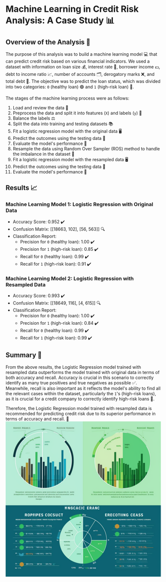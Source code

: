 # Machine Learning in Credit Risk Analysis: A Case Study 📊

## Overview of the Analysis 🧐

The purpose of this analysis was to build a machine learning model 💻 that can predict credit risk based on various financial indicators. We used a dataset with information on loan size 💰, interest rate 💸, borrower income 💵, debt to income ratio 📈, number of accounts 🗂️, derogatory marks ❌, and total debt 📝. The objective was to predict the loan status, which was divided into two categories: `0` (healthy loan) 🟢 and `1` (high-risk loan) 🔴.

The stages of the machine learning process were as follows:
1. Load and review the data 📁
2. Preprocess the data and split it into features (`X`) and labels (`y`) 🧪
3. Balance the labels ⚖️
4. Split the data into training and testing datasets 📚
5. Fit a logistic regression model with the original data 🖥️
6. Predict the outcomes using the testing data 🎯
7. Evaluate the model's performance 👀
8. Resample the data using Random Over Sampler (ROS) method to handle the imbalance in the dataset 🔀
9. Fit a logistic regression model with the resampled data 🖥️
10. Predict the outcomes using the testing data 🎯
11. Evaluate the model's performance 👀

## Results 📈

### Machine Learning Model 1: Logistic Regression with Original Data
* Accuracy Score: 0.952 ✔️
* Confusion Matrix: [[18663,   102], [56,   563]] 🔍
* Classification Report: 
    - Precision for `0` (healthy loan): 1.00 ✔️
    - Precision for `1` (high-risk loan): 0.85 ✔️
    - Recall for `0` (healthy loan): 0.99 ✔️
    - Recall for `1` (high-risk loan): 0.91 ✔️

### Machine Learning Model 2: Logistic Regression with Resampled Data
* Accuracy Score: 0.993 ✔️
* Confusion Matrix: [[18649,   116], [4,   615]] 🔍
* Classification Report: 
    - Precision for `0` (healthy loan): 1.00 ✔️
    - Precision for `1` (high-risk loan): 0.84 ✔️
    - Recall for `0` (healthy loan): 0.99 ✔️
    - Recall for `1` (high-risk loan): 0.99 ✔️

## Summary 📝

From the above results, the Logistic Regression model trained with resampled data outperforms the model trained with original data in terms of both accuracy and recall. Accuracy is crucial in this scenario to correctly identify as many true positives and true negatives as possible ✅. Meanwhile, recall is also important as it reflects the model's ability to find all the relevant cases within the dataset, particularly the `1`'s (high-risk loans), as it is crucial for a credit company to correctly identify high-risk loans 🎯.

Therefore, the Logistic Regression model trained with resampled data is recommended for predicting credit risk due to its superior performance in terms of accuracy and recall. 🌟
![Alt text](Resources/ChartML.png)